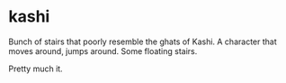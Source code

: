 # kashi

Bunch of stairs that poorly resemble the ghats of Kashi. A character that moves around, jumps around. Some floating stairs.

Pretty much it.
